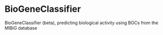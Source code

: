 # BioGeneClassifier
BioGeneClassifier (beta), predicting biological activity using BGCs from the MIBiG database
